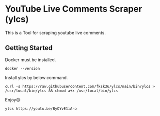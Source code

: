# YouTube Live Comments Scraper (ylcs)

This is a Tool for scraping youtube live comments.

## Getting Started

Docker must be installed.

```
docker --version
```

Install ylcs by below command.

```
curl -s https://raw.githubusercontent.com/fksk36/ylcs/main/bin/ylcs > /usr/local/bin/ylcs && chmod a+x /usr/local/bin/ylcs
```

Enjoy😊

```
ylcs https://youtu.be/ByQYvE1iA-o
```
